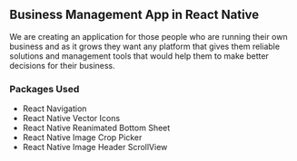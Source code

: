 <H2>Business Management App in React Native</H2>

We are creating an application for those people who are running their own business and as it
grows they want any platform that gives them reliable solutions and management tools that would
help them to make better decisions for their business.

<H3>Packages Used</H3>
<ul>
  <li>React Navigation</li>
  <li>React Native Vector Icons</li>
  <li>React Native Reanimated Bottom Sheet</li>
  <li>React Native Image Crop Picker</li>
  <li>React Native Image Header ScrollView</li>
</ul>
